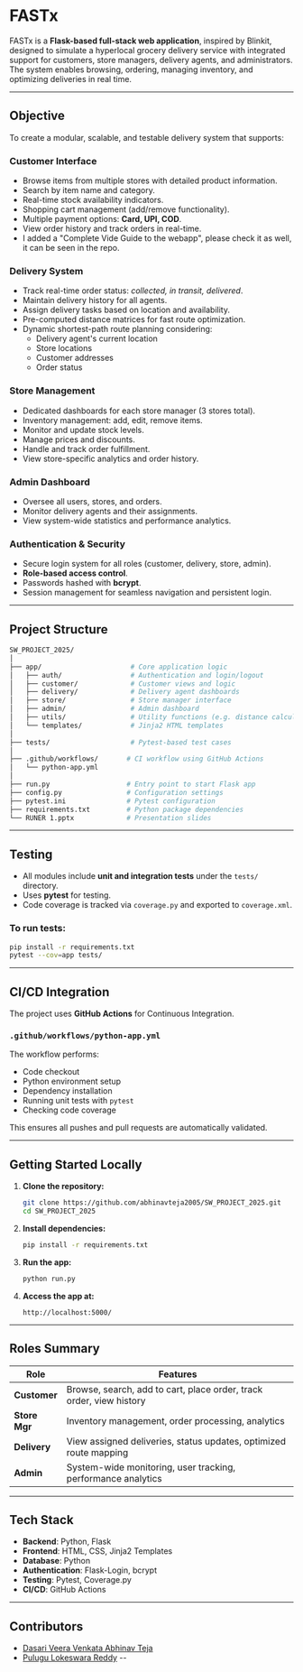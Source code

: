 
# FASTx

FASTx is a **Flask-based full-stack web application**, inspired by Blinkit, designed to simulate a hyperlocal grocery delivery service with integrated support for customers, store managers, delivery agents, and administrators. The system enables browsing, ordering, managing inventory, and optimizing deliveries in real time.

---

## Objective

To create a modular, scalable, and testable delivery system that supports:

### Customer Interface

- Browse items from multiple stores with detailed product information.
- Search by item name and category.
- Real-time stock availability indicators.
- Shopping cart management (add/remove functionality).
- Multiple payment options: **Card, UPI, COD**.
- View order history and track orders in real-time.
- I added a "Complete Vide Guide to the webapp", please check it as well, it can be seen in the repo.

### Delivery System

- Track real-time order status: *collected, in transit, delivered*.
- Maintain delivery history for all agents.
- Assign delivery tasks based on location and availability.
- Pre-computed distance matrices for fast route optimization.
- Dynamic shortest-path route planning considering:
  - Delivery agent's current location
  - Store locations
  - Customer addresses
  - Order status

### Store Management

- Dedicated dashboards for each store manager (3 stores total).
- Inventory management: add, edit, remove items.
- Monitor and update stock levels.
- Manage prices and discounts.
- Handle and track order fulfillment.
- View store-specific analytics and order history.

### Admin Dashboard

- Oversee all users, stores, and orders.
- Monitor delivery agents and their assignments.
- View system-wide statistics and performance analytics.

### Authentication & Security

- Secure login system for all roles (customer, delivery, store, admin).
- **Role-based access control**.
- Passwords hashed with **bcrypt**.
- Session management for seamless navigation and persistent login.

---

## Project Structure

```bash
SW_PROJECT_2025/
│
├── app/                      # Core application logic
│   ├── auth/                 # Authentication and login/logout
│   ├── customer/             # Customer views and logic
│   ├── delivery/             # Delivery agent dashboards
│   ├── store/                # Store manager interface
│   ├── admin/                # Admin dashboard
│   ├── utils/                # Utility functions (e.g. distance calculator)
│   └── templates/            # Jinja2 HTML templates
│
├── tests/                    # Pytest-based test cases
│
├── .github/workflows/       # CI workflow using GitHub Actions
│   └── python-app.yml
│
├── run.py                   # Entry point to start Flask app
├── config.py                # Configuration settings
├── pytest.ini               # Pytest configuration
├── requirements.txt         # Python package dependencies
└── RUNER 1.pptx             # Presentation slides
````

---

## Testing

* All modules include **unit and integration tests** under the `tests/` directory.
* Uses **pytest** for testing.
* Code coverage is tracked via `coverage.py` and exported to `coverage.xml`.

### To run tests:

```bash
pip install -r requirements.txt
pytest --cov=app tests/
```

---

## CI/CD Integration

The project uses **GitHub Actions** for Continuous Integration.

### `.github/workflows/python-app.yml`

The workflow performs:

* Code checkout
* Python environment setup
* Dependency installation
* Running unit tests with `pytest`
* Checking code coverage

This ensures all pushes and pull requests are automatically validated.

---

## Getting Started Locally

1. **Clone the repository:**

   ```bash
   git clone https://github.com/abhinavteja2005/SW_PROJECT_2025.git
   cd SW_PROJECT_2025
   ```

2. **Install dependencies:**

   ```bash
   pip install -r requirements.txt
   ```

3. **Run the app:**

   ```bash
   python run.py
   ```

4. **Access the app at:**

   ```
   http://localhost:5000/
   ```

---

## Roles Summary

| Role          | Features                                                            |
| ------------- | ------------------------------------------------------------------- |
| **Customer**  | Browse, search, add to cart, place order, track order, view history |
| **Store Mgr** | Inventory management, order processing, analytics                   |
| **Delivery**  | View assigned deliveries, status updates, optimized route mapping   |
| **Admin**     | System-wide monitoring, user tracking, performance analytics        |

---

## Tech Stack

* **Backend**: Python, Flask
* **Frontend**: HTML, CSS, Jinja2 Templates
* **Database**: Python
* **Authentication**: Flask-Login, bcrypt
* **Testing**: Pytest, Coverage.py
* **CI/CD**: GitHub Actions

---

## Contributors

* [Dasari Veera Venkata Abhinav Teja](https://github.com/abhinavteja2005)
* [Pulugu Lokeswara Reddy](https://github.com/lokii-09)
--

```

```
